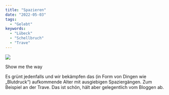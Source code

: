 ```yaml
---
title: "Spazieren"
date: "2022-05-03"
tags:
  - "Gelebt"
keywords:
  - "Lübeck"
  - "Schellbruch"
  - "Trave"
---
```


![](/images/img_1314-768x1024.jpg)

Show me the way

Es grünt jedenfalls und wir bekämpfen das (in Form von Dingen wie „Blutdruck“) aufkommende Alter mit ausgiebigen Spaziergängen. Zum Beispiel an der Trave. Das ist schön, hält aber gelegentlich vom Bloggen ab.
